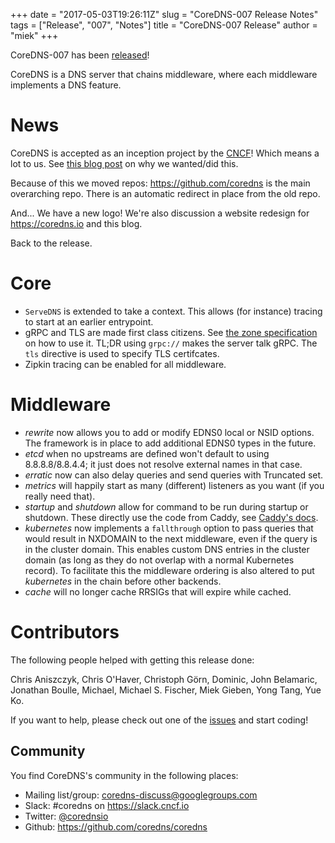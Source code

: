 +++
date = "2017-05-03T19:26:11Z"
slug = "CoreDNS-007 Release Notes"
tags = ["Release", "007", "Notes"]
title = "CoreDNS-007 Release"
author = "miek"
+++

CoreDNS-007 has been [released](https://github.com/coredns/coredns/releases/tag/v007)!

CoreDNS is a DNS server that chains middleware, where each middleware implements a DNS feature.

# News

CoreDNS is accepted as an inception project by the [CNCF](https://cncf.io)! Which means a lot to us.
See [this blog post](https://blog.coredns.io/2017/03/02/why-cncf-for-coredns/) on why we wanted/did this.

Because of this we moved repos: <https://github.com/coredns> is the main overarching repo. There is
an automatic redirect in place from the old repo.

And... We have a new logo! We're also discussion a website redesign for <https://coredns.io> and
this blog.

Back to the release.

# Core

* `ServeDNS` is extended to take a context. This allows (for instance) tracing to start at an earlier entrypoint.
* gRPC and TLS are made first class citizens. See [the zone
  specification](https://github.com/coredns/coredns/blob/master/README.md#zone-specification) on how
  to use it. TL;DR using `grpc://` makes the server talk gRPC. The `tls` directive is used to
  specify TLS certifcates.
* Zipkin tracing can be enabled for all middleware.

# Middleware

* *rewrite* now allows you to add or modify EDNS0 local or NSID options. The framework is in place to add additional EDNS0 types in the future.
* *etcd* when no upstreams are defined won't default to using 8.8.8.8/8.8.4.4; it just does not resolve external names in that case.
* *erratic* now can also delay queries and send queries with Truncated set.
* *metrics* will happily start as many (different) listeners as you want (if you really need that).
* *startup* and *shutdown* allow for command to be run during startup or shutdown. These directly use the code from Caddy, see [Caddy's docs](https://caddyserver.com/docs/startup).
* *kubernetes* now implements a `fallthrough` option to pass queries that would result in NXDOMAIN
  to the next middleware, even if the query is in the cluster domain. This enables custom DNS
  entries in the cluster domain (as long as they do not overlap with a normal Kubernetes record). To
  facilitate this the middleware ordering is also altered to put *kubernetes* in the chain before
  other backends.
* *cache* will no longer cache RRSIGs that will expire while cached.

# Contributors

The following people helped with getting this release done:

Chris Aniszczyk,
Chris O'Haver,
Christoph Görn,
Dominic,
John Belamaric,
Jonathan Boulle,
Michael,
Michael S. Fischer,
Miek Gieben,
Yong Tang,
Yue Ko.

If you want to help, please check out one of the [issues](https://github.com/coredns/coredns/issues/)
and start coding!

## Community

You find CoreDNS's community in the following places:

- Mailing list/group: <coredns-discuss@googlegroups.com>
- Slack: #coredns on <https://slack.cncf.io>
- Twitter: [@corednsio](https://twitter.com/corednsio)
- Github: <https://github.com/coredns/coredns>
